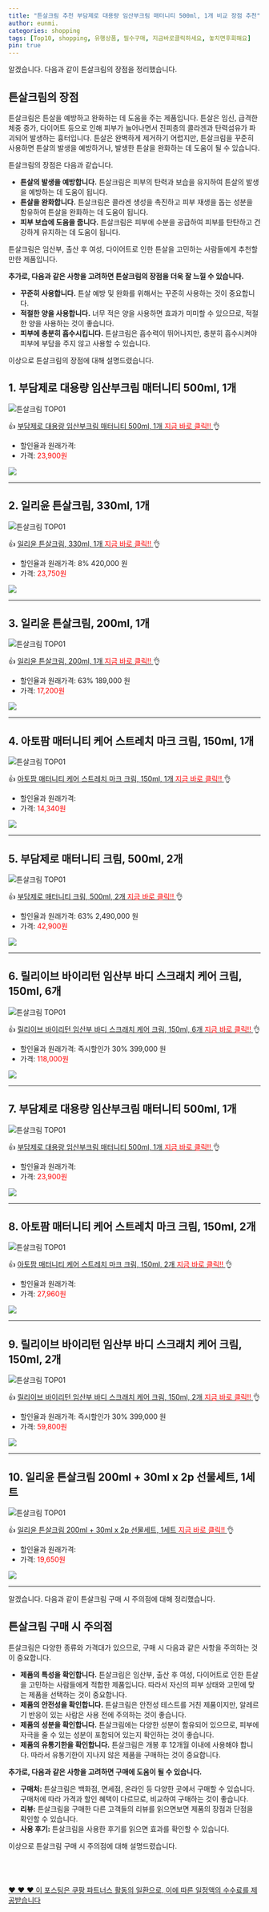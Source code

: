 ```yaml
---
title: "튼살크림 추천 부담제로 대용량 임산부크림 매터니티 500ml, 1개 비교 장점 추천"
author: eunmi.
categories: shopping
tags: [Top10, shopping, 유행상품, 필수구매, 지금바로클릭하세요, 놓치면후회해요]
pin: true
---
```

알겠습니다. 다음과 같이 튼살크림의 장점을 정리했습니다.

<h2>튼살크림의 장점</h2>

튼살크림은 튼살을 예방하고 완화하는 데 도움을 주는 제품입니다. 튼살은 임신, 급격한 체중 증가, 다이어트 등으로 인해 피부가 늘어나면서 진피층의 콜라겐과 탄력섬유가 파괴되어 발생하는 흉터입니다. 튼살은 완벽하게 제거하기 어렵지만, 튼살크림을 꾸준히 사용하면 튼살의 발생을 예방하거나, 발생한 튼살을 완화하는 데 도움이 될 수 있습니다.

튼살크림의 장점은 다음과 같습니다.

* **튼살의 발생을 예방합니다.** 튼살크림은 피부의 탄력과 보습을 유지하여 튼살의 발생을 예방하는 데 도움이 됩니다.
* **튼살을 완화합니다.** 튼살크림은 콜라겐 생성을 촉진하고 피부 재생을 돕는 성분을 함유하여 튼살을 완화하는 데 도움이 됩니다.
* **피부 보습에 도움을 줍니다.** 튼살크림은 피부에 수분을 공급하여 피부를 탄탄하고 건강하게 유지하는 데 도움이 됩니다.

튼살크림은 임산부, 출산 후 여성, 다이어트로 인한 튼살을 고민하는 사람들에게 추천할 만한 제품입니다.

**추가로, 다음과 같은 사항을 고려하면 튼살크림의 장점을 더욱 잘 느낄 수 있습니다.**

* **꾸준히 사용합니다.** 튼살 예방 및 완화를 위해서는 꾸준히 사용하는 것이 중요합니다.
* **적절한 양을 사용합니다.** 너무 적은 양을 사용하면 효과가 미미할 수 있으므로, 적절한 양을 사용하는 것이 좋습니다.
* **피부에 충분히 흡수시킵니다.** 튼살크림은 흡수력이 뛰어나지만, 충분히 흡수시켜야 피부에 부담을 주지 않고 사용할 수 있습니다.

이상으로 튼살크림의 장점에 대해 설명드렸습니다.

   

## 1. 부담제로 대용량 임산부크림 매터니티 500ml, 1개

![튼살크림 TOP01](https://thumbnail7.coupangcdn.com/thumbnails/remote/230x230ex/image/vendor_inventory/7d18/826953da441e2dd0654d3122450df9dbcbb464ab84038d20b0b6fe9fbd23.png)


👍 [부담제로 대용량 임산부크림 매터니티 500ml, 1개 <font color=red> 지금 바로 클릭!! </font> ](https://link.coupang.com/re/AFFSDP?lptag=AF3617701&subid=GithubCoopas&pageKey=6866446781&traceid=V0-153&itemId=16413020911&vendorItemId=83842215883) 👌 


- 할인율과 원래가격: 
- 가격: <span style='color:red'>23,900원</span>

[![](/discount_price.png)](https://link.coupang.com/re/AFFSDP?lptag=AF3617701&subid=GithubCoopas&pageKey=6866446781&traceid=V0-153&itemId=16413020911&vendorItemId=83842215883)

---


   

## 2. 일리윤 튼살크림, 330ml, 1개

![튼살크림 TOP01](https://thumbnail8.coupangcdn.com/thumbnails/remote/230x230ex/image/retail/images/2023/03/24/18/4/99168a8f-45f3-48ab-86ab-0d7718da2b1f.jpg)


👍 [일리윤 튼살크림, 330ml, 1개 <font color=red> 지금 바로 클릭!! </font> ](https://link.coupang.com/re/AFFSDP?lptag=AF3617701&subid=GithubCoopas&pageKey=7043717513&traceid=V0-153&itemId=18292711396&vendorItemId=85438369154) 👌 


- 할인율과 원래가격: 8%  420,000   원
- 가격: <span style='color:red'>23,750원</span>

[![](/discount_price.png)](https://link.coupang.com/re/AFFSDP?lptag=AF3617701&subid=GithubCoopas&pageKey=7043717513&traceid=V0-153&itemId=18292711396&vendorItemId=85438369154)

---


   

## 3. 일리윤 튼살크림, 200ml, 1개

![튼살크림 TOP01](https://thumbnail6.coupangcdn.com/thumbnails/remote/230x230ex/image/retail/images/2525850744261697-cc27df89-7ebb-4e7f-94d8-b42a5b7d7cc3.jpg)


👍 [일리윤 튼살크림, 200ml, 1개 <font color=red> 지금 바로 클릭!! </font> ](https://link.coupang.com/re/AFFSDP?lptag=AF3617701&subid=GithubCoopas&pageKey=7043717513&traceid=V0-153&itemId=17427086933&vendorItemId=70476081650) 👌 


- 할인율과 원래가격: 63%  189,000   원
- 가격: <span style='color:red'>17,200원</span>

[![](/discount_price.png)](https://link.coupang.com/re/AFFSDP?lptag=AF3617701&subid=GithubCoopas&pageKey=7043717513&traceid=V0-153&itemId=17427086933&vendorItemId=70476081650)

---


   

## 4. 아토팜 매터니티 케어 스트레치 마크 크림, 150ml, 1개

![튼살크림 TOP01](https://thumbnail6.coupangcdn.com/thumbnails/remote/230x230ex/image/retail/images/4271993395613025-8a1a172f-75aa-44e8-bb09-2293efd7b095.jpg)


👍 [아토팜 매터니티 케어 스트레치 마크 크림, 150ml, 1개 <font color=red> 지금 바로 클릭!! </font> ](https://link.coupang.com/re/AFFSDP?lptag=AF3617701&subid=GithubCoopas&pageKey=1495710795&traceid=V0-153&itemId=2568522468&vendorItemId=70560918482) 👌 


- 할인율과 원래가격: 
- 가격: <span style='color:red'>14,340원</span>

[![](/discount_price.png)](https://link.coupang.com/re/AFFSDP?lptag=AF3617701&subid=GithubCoopas&pageKey=1495710795&traceid=V0-153&itemId=2568522468&vendorItemId=70560918482)

---


   

## 5. 부담제로 매터니티 크림, 500ml, 2개

![튼살크림 TOP01](https://thumbnail6.coupangcdn.com/thumbnails/remote/230x230ex/image/vendor_inventory/b71f/7a8e35dab416ef3361ae3b57a5280670321592f464b33997739ae7fd21aa.png)


👍 [부담제로 매터니티 크림, 500ml, 2개 <font color=red> 지금 바로 클릭!! </font> ](https://link.coupang.com/re/AFFSDP?lptag=AF3617701&subid=GithubCoopas&pageKey=6866446781&traceid=V0-153&itemId=16413020912&vendorItemId=85575924296) 👌 


- 할인율과 원래가격: 63%  2,490,000   원
- 가격: <span style='color:red'>42,900원</span>

[![](/discount_price.png)](https://link.coupang.com/re/AFFSDP?lptag=AF3617701&subid=GithubCoopas&pageKey=6866446781&traceid=V0-153&itemId=16413020912&vendorItemId=85575924296)

---


   

## 6. 릴리이브 바이리턴 임산부 바디 스크래치 케어 크림, 150ml, 6개

![튼살크림 TOP01](https://thumbnail9.coupangcdn.com/thumbnails/remote/230x230ex/image/vendor_inventory/4c5b/40e2a9e44195538278a6cca25db91f910870a88101be4728cd94d0459b2b.jpg)


👍 [릴리이브 바이리턴 임산부 바디 스크래치 케어 크림, 150ml, 6개 <font color=red> 지금 바로 클릭!! </font> ](https://link.coupang.com/re/AFFSDP?lptag=AF3617701&subid=GithubCoopas&pageKey=7000611162&traceid=V0-153&itemId=17166585535&vendorItemId=84338931351) 👌 


- 할인율과 원래가격: 즉시할인가 30%  399,000   원
- 가격: <span style='color:red'>118,000원</span>

[![](/discount_price.png)](https://link.coupang.com/re/AFFSDP?lptag=AF3617701&subid=GithubCoopas&pageKey=7000611162&traceid=V0-153&itemId=17166585535&vendorItemId=84338931351)

---


   

## 7. 부담제로 대용량 임산부크림 매터니티 500ml, 1개

![튼살크림 TOP01](https://thumbnail7.coupangcdn.com/thumbnails/remote/230x230ex/image/vendor_inventory/7d18/826953da441e2dd0654d3122450df9dbcbb464ab84038d20b0b6fe9fbd23.png)


👍 [부담제로 대용량 임산부크림 매터니티 500ml, 1개 <font color=red> 지금 바로 클릭!! </font> ](https://link.coupang.com/re/AFFSDP?lptag=AF3617701&subid=GithubCoopas&pageKey=6866446781&traceid=V0-153&itemId=16413020911&vendorItemId=83842215883) 👌 


- 할인율과 원래가격: 
- 가격: <span style='color:red'>23,900원</span>

[![](/discount_price.png)](https://link.coupang.com/re/AFFSDP?lptag=AF3617701&subid=GithubCoopas&pageKey=6866446781&traceid=V0-153&itemId=16413020911&vendorItemId=83842215883)

---


   

## 8. 아토팜 매터니티 케어 스트레치 마크 크림, 150ml, 2개

![튼살크림 TOP01](https://thumbnail9.coupangcdn.com/thumbnails/remote/230x230ex/image/retail/images/9ed4a23a-aa6a-4a59-a566-1312d9be57985466462825877883622.png)


👍 [아토팜 매터니티 케어 스트레치 마크 크림, 150ml, 2개 <font color=red> 지금 바로 클릭!! </font> ](https://link.coupang.com/re/AFFSDP?lptag=AF3617701&subid=GithubCoopas&pageKey=1495710795&traceid=V0-153&itemId=15968411826&vendorItemId=85480602187) 👌 


- 할인율과 원래가격: 
- 가격: <span style='color:red'>27,960원</span>

[![](/discount_price.png)](https://link.coupang.com/re/AFFSDP?lptag=AF3617701&subid=GithubCoopas&pageKey=1495710795&traceid=V0-153&itemId=15968411826&vendorItemId=85480602187)

---


   

## 9. 릴리이브 바이리턴 임산부 바디 스크래치 케어 크림, 150ml, 2개

![튼살크림 TOP01](https://thumbnail10.coupangcdn.com/thumbnails/remote/230x230ex/image/vendor_inventory/cf14/e0359ce5b458f7617be1ac455ea0193925eb6ec3fcddd2796a046f29e599.jpg)


👍 [릴리이브 바이리턴 임산부 바디 스크래치 케어 크림, 150ml, 2개 <font color=red> 지금 바로 클릭!! </font> ](https://link.coupang.com/re/AFFSDP?lptag=AF3617701&subid=GithubCoopas&pageKey=7000611162&traceid=V0-153&itemId=17166585543&vendorItemId=84338931372) 👌 


- 할인율과 원래가격: 즉시할인가 30%  399,000   원
- 가격: <span style='color:red'>59,800원</span>

[![](/discount_price.png)](https://link.coupang.com/re/AFFSDP?lptag=AF3617701&subid=GithubCoopas&pageKey=7000611162&traceid=V0-153&itemId=17166585543&vendorItemId=84338931372)

---


   

## 10. 일리윤 튼살크림 200ml + 30ml x 2p 선물세트, 1세트

![튼살크림 TOP01](https://thumbnail7.coupangcdn.com/thumbnails/remote/230x230ex/image/retail/images/3136570826089602-113e3b99-d57b-4137-bc85-e0e1ec1b80af.jpg)


👍 [일리윤 튼살크림 200ml + 30ml x 2p 선물세트, 1세트 <font color=red> 지금 바로 클릭!! </font> ](https://link.coupang.com/re/AFFSDP?lptag=AF3617701&subid=GithubCoopas&pageKey=6740926020&traceid=V0-153&itemId=15736004718&vendorItemId=72877369370) 👌 


- 할인율과 원래가격: 
- 가격: <span style='color:red'>19,650원</span>

[![](/discount_price.png)](https://link.coupang.com/re/AFFSDP?lptag=AF3617701&subid=GithubCoopas&pageKey=6740926020&traceid=V0-153&itemId=15736004718&vendorItemId=72877369370)

---
알겠습니다. 다음과 같이 튼살크림 구매 시 주의점에 대해 정리했습니다.

<h2>튼살크림 구매 시 주의점</h2>

튼살크림은 다양한 종류와 가격대가 있으므로, 구매 시 다음과 같은 사항을 주의하는 것이 중요합니다.

* **제품의 특성을 확인합니다.** 튼살크림은 임산부, 출산 후 여성, 다이어트로 인한 튼살을 고민하는 사람들에게 적합한 제품입니다. 따라서 자신의 피부 상태와 고민에 맞는 제품을 선택하는 것이 중요합니다.
* **제품의 안전성을 확인합니다.** 튼살크림은 안전성 테스트를 거친 제품이지만, 알레르기 반응이 있는 사람은 사용 전에 주의하는 것이 좋습니다.
* **제품의 성분을 확인합니다.** 튼살크림에는 다양한 성분이 함유되어 있으므로, 피부에 자극을 줄 수 있는 성분이 포함되어 있는지 확인하는 것이 좋습니다.
* **제품의 유통기한을 확인합니다.** 튼살크림은 개봉 후 12개월 이내에 사용해야 합니다. 따라서 유통기한이 지나지 않은 제품을 구매하는 것이 중요합니다.

**추가로, 다음과 같은 사항을 고려하면 구매에 도움이 될 수 있습니다.**

* **구매처:** 튼살크림은 백화점, 면세점, 온라인 등 다양한 곳에서 구매할 수 있습니다. 구매처에 따라 가격과 할인 혜택이 다르므로, 비교하여 구매하는 것이 좋습니다.
* **리뷰:** 튼살크림을 구매한 다른 고객들의 리뷰를 읽으면보면 제품의 장점과 단점을 확인할 수 있습니다.
* **사용 후기:** 튼살크림을 사용한 후기를 읽으면 효과를 확인할 수 있습니다.

이상으로 튼살크림 구매 시 주의점에 대해 설명드렸습니다.<br><br><br><br><br> [ ❤ ❤ ❤ 이 포스팅은 쿠팡 파트너스 활동의 일환으로, 이에 따른 일정액의 수수료를 제공받습니다](https://link.coupang.com/a/bcEFyh)